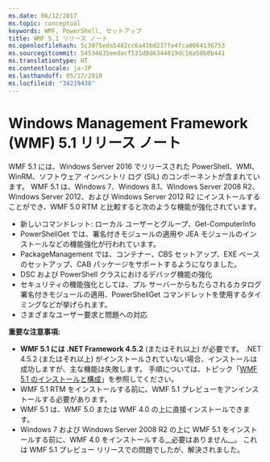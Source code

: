 ```yaml
---
ms.date: 06/12/2017
ms.topic: conceptual
keywords: WMF, PowerShell, セットアップ
title: WMF 5.1 リリース ノート
ms.openlocfilehash: 5c3075eda5482cc6a43bd237fe4fca0064136753
ms.sourcegitcommit: 54534635eedacf531d8d6344019dc16a50b8b441
ms.translationtype: HT
ms.contentlocale: ja-JP
ms.lasthandoff: 05/17/2018
ms.locfileid: "34219438"
---
```

# <a name="windows-management-framework-wmf-51-release-notes"></a>Windows Management Framework (WMF) 5.1 リリース ノート #

WMF 5.1 には、Windows Server 2016 でリリースされた PowerShell、WMI、WinRM、ソフトウェア インベントリ ログ (SIL) のコンポーネントが含まれています。
WMF 5.1 は、Windows 7、Windows 8.1、Windows Server 2008 R2、Windows Server 2012、および Windows Server 2012 R2 にインストールすることができ、WMF 5.0 RTM と比較すると次のような機能が強化されています。

- 新しいコマンドレット: ローカル ユーザーとグループ、Get-ComputerInfo
- PowerShellGet では、署名付きモジュールの適用や JEA モジュールのインストールなどの機能強化が行われています。
- PackageManagement では、コンテナー、CBS セットアップ、EXE ベースのセットアップ、CAB パッケージをサポートするようになりました。
- DSC および PowerShell クラスにおけるデバッグ機能の強化
- セキュリティの機能強化としては、プル サーバーからもたらされるカタログ署名付きモジュールの適用、PowerShellGet コマンドレットを使用するタイミングなどが挙げられます。
- さまざまなユーザー要求と問題への対応

**重要な注意事項:**

- **WMF 5.1 には .NET Framework 4.5.2** (またはそれ以上) が必要です。 .NET 4.5.2 (またはそれ以上) がインストールされていない場合、インストールは成功しますが、主な機能は失敗します。 手順については、トピック「[WMF 5.1 のインストールと構成](https://msdn.microsoft.com/powershell/wmf/5.1/install-configure)」を参照してください。
- WMF 5.1 RTM をインストールする前に、WMF 5.1 プレビューをアンインストールする必要があります。
- WMF 5.1 は、WMF 5.0 または WMF 4.0 の上に直接インストールできます。
- Windows 7 および Windows Server 2008 R2 の上に WMF 5.1 をインストールする前に、WMF 4.0 をインストールする__必要はありません__。 これは WMF 5.1 プレビュー リリースでの問題でしたが、解決されました。

